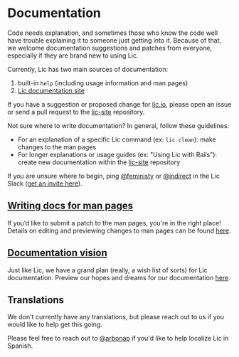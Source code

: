 # Documentation

Code needs explanation, and sometimes those who know the code well have trouble explaining it to someone just getting into it. Because of that, we welcome documentation suggestions and patches from everyone, especially if they are brand new to using Lic.

Currently, Lic has two main sources of documentation:

1. built-in `help` (including usage information and man pages)
2. [Lic documentation site](http://lic.io)

If you have a suggestion or proposed change for [lic.io](http://lic.io), please open an issue or send a pull request to the [lic-site](https://github.com/lic/lic-site) repository.

Not sure where to write documentation? In general, follow these guidelines:

* For an explanation of a specific Lic command (ex: `lic clean`): make changes to the man pages
* For longer explanations or usage guides (ex: "Using Lic with Rails"): create new documentation within the [lic-site](https://github.com/lic/lic-site) repository

If you are unsure where to begin, ping [@feministy](https://github.com/feministy) or [@indirect](https://github.com/indirect) in the Lic Slack ([get an invite here](../contributing/GETTING_HELP.md)).

## [Writing docs for man pages](WRITING.md)

If you’d like to submit a patch to the man pages, you're in the right place! Details on editing and previewing changes to man pages can be found [here](WRITING.md).

## [Documentation vision](VISION.md)

Just like Lic, we have a grand plan (really, a wish list of sorts) for Lic documentation. Preview our hopes and dreams for our documentation [here](VISION.md).

## Translations

We don't currently have any translations, but please reach out to us if you would like to help get this going.

Please feel free to reach out to [@arbonap](https://github.com/arbonap) if you'd like to help localize Lic in Spanish.
